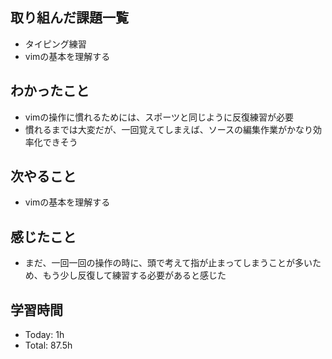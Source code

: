 ## 取り組んだ課題一覧
- タイピング練習
- vimの基本を理解する
## わかったこと
- vimの操作に慣れるためには、スポーツと同じように反復練習が必要
- 慣れるまでは大変だが、一回覚えてしまえば、ソースの編集作業がかなり効率化できそう
## 次やること
- vimの基本を理解する
## 感じたこと
- まだ、一回一回の操作の時に、頭で考えて指が止まってしまうことが多いため、もう少し反復して練習する必要があると感じた
## 学習時間
- Today: 1h
- Total: 87.5h
